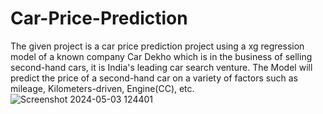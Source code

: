 # Car-Price-Prediction
The given project is a car price prediction project using a xg regression model of a known company Car Dekho which is in the business of selling second-hand cars, it is India's leading car search venture. The Model will predict the price of a second-hand car on a variety of factors such as mileage, Kilometers-driven, Engine(CC), etc.
![Screenshot 2024-05-03 124401](https://github.com/palanivigneshwar/Car-Price-Prediction/assets/32306605/539ab8e3-2a5f-4269-a2f2-09c41b0142ae)
